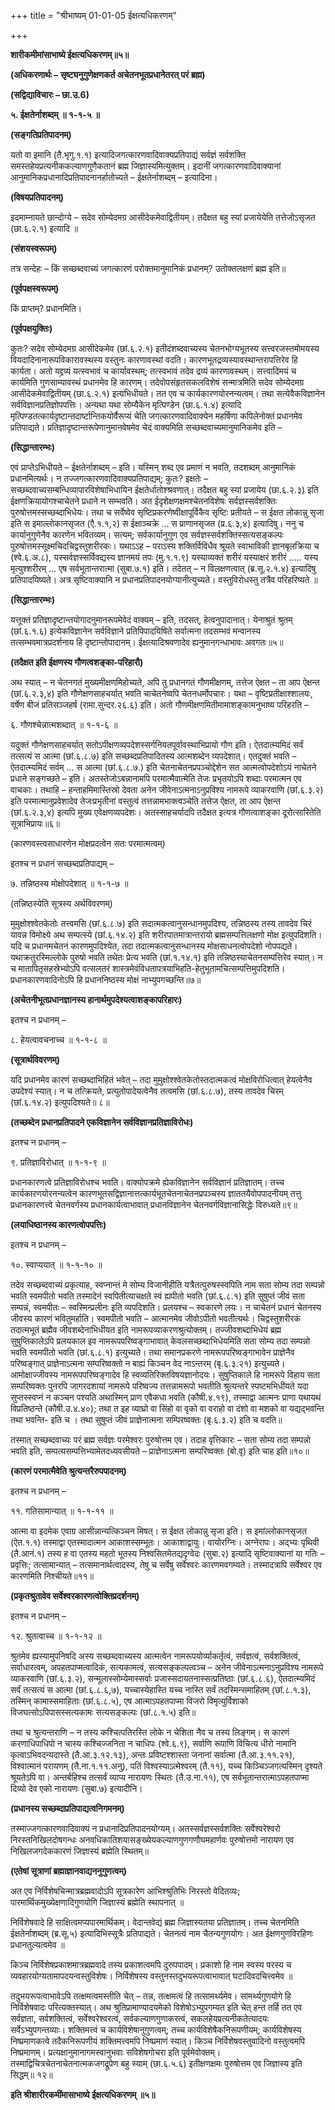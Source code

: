 +++
title = "श्रीभाष्यम् 01-01-05 ईक्षत्यधिकरणम्"

+++


**शारीकमीमांसाभाष्ये ईक्षत्यधिकरणम्॥५॥**

**(अधिकरणार्थः – सृष्ट्यनुगुणेक्षणकर्त अचेतनभूतप्रधानेतरत् परं ब्रह्म)**

**(सद्विद्याविचारः – छा.उ.6)**

**५. ईक्षतेर्नाशब्दम् ॥ १-१-५ ॥**

**(सङ्गतिप्रतिपादनम्)**

यतो वा इमानि (तै.भृगु.१.१) इत्यादिजगत्कारणवादिवाक्यप्रतिपाद्यं सर्वज्ञं सर्वशक्ति समस्तहेयप्रत्यनीककल्याणगुणैकतानं ब्रह्म जिज्ञास्यमित्युक्तम्। इदानीं जगत्कारणवादिवाक्यानां आनुमानिकप्रधानादिप्रतिपादनानर्हातोच्यते – ईक्षतेर्नाशब्दम् – इत्यादिना।

**(विषयप्रतिपादनम्)**

इदमाम्नायते छान्दोग्ये – सदेव सोम्येदमग्र आसीदेकमेवाद्वितीयम्। तदैक्षत बहु स्यां प्रजायेयेति तत्तेजोऽसृजत (छा.६.२.१) इत्यादि ॥

**(संशयस्वरूपम्)**

तत्र सन्देहः – किं सच्छब्दवाच्यं जगत्कारणं परोक्तमानुमानिकं प्रधानम्? उतोक्तलक्षणं ब्रह्म इति॥

**(पूर्वपक्षस्वरूपम्)**

किं प्राप्तम्? प्रधानमिति।

**(पूर्वपक्षयुक्तिः)**

कुतः? सदेव सोम्येदमग्र आसीदेकमेव (छां.६.२.१) इतीदंशब्दवाच्यस्य चेतनभोग्यभूतस्य सत्त्वरजस्तमोमयस्य वियदादिनानारूपविकारावस्थस्य वस्तुनः कारणावस्थां वदति। कारणभूतद्रव्यस्यावस्थान्तरापत्तिरेव हि कार्यता। अतो यद्द्रव्यं यत्स्वभावं च कार्यावस्थम्; तत्स्वभावं तदेव द्रव्यं कारणावस्थम्। सत्त्वादिमयं च कार्यमिति गुणसाम्यावस्थं प्रधानमेव हि कारणम्। तदेवोपसंहृतसकलविशेषं सन्मात्रमिति सदेव सोम्येदमग्र आसीदेकमेवाद्वितीयम् (छा.६.२.१) इत्यभिधीयते। तत एव च कार्यकारणयोरनन्यत्वम्। तथा सत्येवैकविज्ञानेन सर्वविज्ञानप्रतिज्ञोपपत्तिः। अन्यथा यथा सोम्यैकेन मृत्पिण्डेन (छा.६.१.४) इत्यादि मृत्पिण्डतत्कार्यदृष्टान्तदार्ष्टान्तिकयोर्वैरूप्यं चेति जगत्कारणवादिवाक्येन महर्षिणा कपिलेनोक्तं प्रधानमेव प्रतिपाद्यते। प्रतिज्ञादृष्टान्तरूपेणानुमानवेषमेव चेदं वाक्यमिति सच्छब्दवाच्यमानुमानिकमेव इति –

**(सिद्धान्तारम्भः)**

एवं प्राप्तेऽभिधीयते – ईक्षतेर्नाशब्दम् – इति। यस्मिन् शब्द एव प्रमाणं न भवति, तदशब्दम् आनुमानिकं प्रधानमित्यर्थः। न तज्जगत्कारणवादिवाक्यप्रतिपाद्यम्; कुतः? इक्षतेः – सच्छब्दवाच्यसम्बन्धिव्यापारविशेषाभिधायिन ईक्षतेर्धातोश्श्रवणात्। तदैक्षत बहु स्यां प्रजायेय (छा.६.२.३) इति ईक्षणक्रियायोगश्चाचेतने प्रधाने न सम्भवति। अत ईदृशेक्षणक्षमश्चेतनविशेषः सर्वज्ञस्सर्वशक्तिः पुरुषोत्तमस्सच्छब्दाभिधेयः। तथा च सर्वेष्वेव सृष्टिप्रकरणेष्वीक्षापूर्विकैव सृष्टिः प्रतीयते – स ईक्षत लोकान्नु सृजा इति स इमाल्लोकानसृजत (एै.१.१,२) स ईक्षाञ्चक्रे … स प्राणानसृजत (प्र.६.३,४) इत्यादिषु। ननु च कार्यानुगुणेनैव कारणेन भवितव्यम्। सत्यम्; सर्वकार्यानुगुण एव सर्वज्ञस्सर्वशक्तिस्सत्यसङ्कल्पः पुरुषोत्तमस्सूक्ष्मचिदचिद्वस्तुशरीरकः। यथाऽऽह – पराऽस्य शक्तिर्विविधैव श्रूयते स्वाभाविकी ज्ञानबृलक्रिया च (श्वे.६.अ.८), यस्सर्वज्ञस्सर्विवद्यस्य ज्ञानमयं तपः (मु.१.१.९) यस्याव्यक्तं शरीरं यस्याक्षरं शरीरं ….. यस्य मृत्युश्शरीरम् … एष सर्वभूतान्तरात्मा (सुबा.७.१) इति। तदेतत् – न विलक्षणत्वात् (ब्र.सू.२.१.४) इत्यादिषु प्रतिपादयिष्यते। अत्र सृष्टिवाक्यानि न प्रधानप्रतिपादनयोग्यानीत्युच्यते। वस्तुविरोधस्तु तत्रैव परिहरिष्यते ॥

**(सिद्धान्तारम्भः)**

यत्तूक्तं प्रतिज्ञादृष्टान्तयोगादनुमानरूपमेवेदं वाक्यम् – इति, तदसत्, हेत्वनुपादानात्। येनाश्रुतं श्रुतम् (छां.६.१.६) इत्येकविज्ञानेन सर्वविज्ञाने प्रतिपिपादयिषिते सर्वात्मना तदसम्भवं मन्वानस्य तत्सम्भवमात्रप्रदर्शनाय हि दृष्टान्तोपादानम्। ईक्षत्यादिश्रवणादेव ह्यनुमानगन्धाभावः अवगतः॥५॥

**(तदैक्षत इति ईक्षणस्य गौणत्वशङ्का-परिहारौ)**

अथ स्यात् – न चेतनगतं मुख्यमीक्षणमिहोच्यते, अपि तु प्रधानगतं गौणमीक्षणम्, तत्तेज ऐक्षत – ता आप ऐक्षन्त (छां.६.२.३,४) इति गौणेक्षणसाहचर्यात् भवति चाचेतनेष्वपि चेतनधर्मोपचारः। यथा – वृष्टिप्रतीक्षाश्शालयः, वर्षेण बीजं प्रतिसञ्जहर्ष (रामा.सुन्दर.२६.६) इति। अतो गौणमीक्षणमितीमामाशङ्कामनुभाष्य परिहरति –

६. गौणश्चेन्नात्मशब्दात् ॥ १-१-६ ॥

यदुक्तं गौणेक्षणसाहचर्यात् सतोऽपीक्षणव्यपदेशस्सर्गनियतपूर्वावस्थाभिप्रायो गौण इति। ऐतदात्म्यमिदं सर्वं तत्सत्यं स आत्मा (छां.६.८.७) इति सच्छब्दप्रतिपादितस्य आत्मशब्देन व्यपदेशात्। एतदुक्तं भवति – ऐतदात्म्यमिदं सर्वम् … स आत्मा (छां.६.८.७.) इति चेतनाचेतनप्रपञ्चोद्देशेन सत आत्मत्वोपदेशोऽयं नाचेतने प्रधाने सङ्गच्छते – इति। अतस्तेजोऽबन्नानामपि परमात्मैवात्मेति तेजः प्रभृतयोऽपि शब्दाः परमात्मन एव वाचकाः। तथाहि – हन्ताहमिमास्तिस्रो देवता अनेन जीवेनाऽत्मनाऽनुप्रविश्य नामरूपे व्याकरवाणि (छां.६.३.२) इति परमात्मानुप्रवेशादेव तेजःप्रभृतीनां वस्तुत्वं तत्तन्नामभाक्त्वञ्चेति तत्तेज ऐक्षत, ता आप ऐक्षन्त (छां.६.२.३,४) इत्यपि मुख्य एवेक्षणव्यपदेशः। अतस्साहचर्यादपि तदैक्षत इत्यत्र गौणत्वाशङ्का दूरोत्सारितेति सूत्राभिप्रायः॥६॥

(कारणवस्त्वसाधारणेन मोक्षप्रदत्वेन सतः परमात्मत्वम्)

इतश्च न प्रधानं सच्छब्दप्रतिपाद्यम् –

७. तन्निष्ठस्य मोक्षोपदेशात् ॥ १-१-७ ॥

(तन्निष्ठस्येति सूत्रस्य अर्थविवरणम्)

मुमुक्षोश्श्वेतकेतोः तत्त्वमसि (छां.६.८.७) इति सदात्मकत्वानुसन्धानमुपदिश्य, तन्निष्ठस्य तस्य तावदेव चिरं यावन्न विमोक्ष्ये अथ सम्पत्स्ये (छां.६.१४.२) इति शरीरपातमात्रान्तरायो ब्रह्मसम्पत्तिलक्षणो मोक्ष इत्युपदिशति। यदि च प्रधानमचेतनं कारणमुपदिश्येत, तदा तदात्मकत्वानुसन्धानस्य मोक्षसाधनत्वोपदेशो नोपपद्यते। यथाक्रतुरस्मिल्लोके पुरुषो भवति तथेतः प्रेत्य भवति (छां.१.१४.१) इति तन्निष्ठस्याचेतनसम्पत्तिरेव स्यात्। न च मातापितृसहस्रेभ्योऽपि वत्सलतरं शास्त्रमेवंविधतापत्रयाभिहति-हेतुभूतामचित्सम्पत्तिमुपदिशति। प्रधानकारणवादिनोऽपि हि प्रधाननिष्ठस्य मोक्षं नाभ्युपगच्छन्ति॥७॥

**(अचेतनीभूतप्रधानज्ञानस्य हानार्थमुपदेश्यत्वाशङ्कापरिहारः)**

इतश्च न प्रधानम् –

८. हेयत्वावचनाच्च ॥ १-१-८ ॥

**(सूत्रार्थविवरणम्)**

यदि प्रधानमेव कारणं सच्छब्दाभिहितं भवेत् – तदा मुमुक्षोश्श्वेतकेतोस्तदात्मकत्वं मोक्षविरोधित्वात् हेयत्वेनैव उपदेश्यं स्यात्। न च तत्क्रियते, प्रत्युतोपादेयत्वेनैव तत्वमसि (छां.६.८.७), तस्य तावदेव चिरम् (छां.६.१४.२) इत्युपदिश्यते॥ ८॥

**(तच्छब्देन प्रधानप्रतिपादने एकविज्ञानेन सर्वविज्ञानप्रतिज्ञाविरोधः)**

इतश्च न प्रधानम् –

९. प्रतिज्ञाविरोधात् ॥ १-१-९ ॥

प्रधानकारणत्वे प्रतिज्ञाविरोधश्च भवति। वाक्योपक्रमे ह्येकविज्ञानेन सर्वविज्ञानं प्रतिज्ञातम्। तच्च कार्यकारणयोरनन्यत्वेन कारणभूतसद्विज्ञानात्तत्कार्यभूतचेतनाचेतनप्रपञ्चस्य ज्ञाततयैवोपपादनीयम् तत्तु प्रधानकारणत्त्वे चेतनवर्गस्य प्रधानकार्यत्वाभावात् प्रधानविज्ञानेन चेतनवर्गविज्ञानासिद्धेः विरुध्यते॥९॥

**(लयाधिष्ठानस्य कारणत्वोपपत्तिः)**

इतश्च न प्रधानम् –

१०. स्वाप्ययात् ॥ १-१-१० ॥

तदेव सच्छब्दवाच्यं प्रकृत्याह, स्वप्नान्तं मे सोम्य विजानीहीति यत्रैतत्पुरुषस्स्वपिति नाम सता सोम्य तदा सम्पन्नो भवति स्वमपीतो भवति तस्मादेनं स्वपितीत्याचक्षते स्वं ह्यपीतो भवति (छां.६.८.१) इति सुषुप्तं जीवं सता सम्पन्नं, स्वमपीतः – स्वस्मिन्प्रलीनः इति व्यपदिशति। प्रलयश्च – स्वकारणे लयः। न चाचेतनं प्रधानं चेतनस्य जीवस्य कारणं भवितुमर्हाति।
स्वमपीतो भवति – आत्मानमेव जीवोऽपीतो भवतीत्यर्थः। चिद्वस्तुशरीरकं तदात्मभूतं ब्रह्मैव जीवशब्देनाभिधीयत इति नामरूपव्याकरणश्रुत्योक्तम्। तज्जीवशब्दाभिधेयं ब्रह्म सुषुप्तिकालेऽपि प्रलयकाल इव नामरूपपरिष्वङ्गाभावात् केवलसच्छब्दाभिधेयमिति सता सोम्य तदा सम्पन्नो भवति स्वमपीतो भवति (छां.६.८.१) इत्युच्यते। तथा समानप्रकरणे नामरूपपरिष्वङ्गाभावेन प्राज्ञेनैव परिष्वङ्गात् प्राज्ञेनाऽत्मना सम्परिष्वक्तो न बाह्यं किञ्चन वेद नाऽन्तरम् (बृ.६.३.२१) इत्युच्यते। आमोक्षाज्जीवस्य नामरूपपरिष्वङ्गादेव हि स्वव्यतिरिक्तविषयज्ञानोदयः। सुषुप्तिकाले हि नामरूपे विहाय सता सम्परिष्वक्तः पुनरपि जागरदशायां नामरूपे परिष्वज्य तत्तन्नामरूपो भवतीति श्रुत्यन्तरे स्पष्टमभिधीयते यदा सुप्तस्स्वप्नं न कञ्चन पश्यति अथास्मिन् प्राण एवैकधा भवति (कौषी.४.१९), तस्माद्वा आत्मनः प्राणा यथायथं विप्रतिष्ठन्ते (कौषी.उ.४.४०); तथा त इह व्याघ्रो वा सिंहो वा वृको वा वराहो वा दंशो वा मशको वा यद्यद्भवन्ति तथा
भवन्ति- इति च । तथा सुषुप्तं जीवं प्राज्ञेनात्मना सम्पिरष्वक्तः (बृ.६.३.२) इति च वदति॥

तस्मात् सच्छब्दवाच्यः परं ब्रह्म सर्वज्ञः परमेश्वरः पुरुषोत्तम एव। तदाह वृत्तिकारः – सता सोम्य तदा सम्पन्नो भवति इति, सम्पत्यसम्पत्तिभ्यामेतदध्यवसीयते – प्राज्ञेनाऽत्मना सम्परिष्वक्तः (बो.वृ) इति चाह इति॥१०॥

**(कारणं परमात्मैवेति श्रुत्यन्तरैरुपपादनम्)**

इतश्च न प्रधानम् –

११. गतिसामान्यात् ॥ १-१-११ ॥

आत्मा वा इदमेक एवाग्र आसीन्नान्यत्किञ्चन मिषत्। स ईक्षत लोकान्नु सृजा इति। स इमांल्लोकानसृजत (ऐत.१.१) तस्माद्वा एतस्मादात्मन आकाशस्सम्भूतः। आकाशाद्वायुः। वायोरग्निः। अग्नेरापः। अद्भ्यः पृथिवी (तै.आनं.१) तस्य ह वा एतस्य महतो भूतस्य निश्वसितमेतद्यदृग्वेदः (सुबा.२) इत्यादि सृष्टिवाक्यानां या गतिः – प्रवृत्तिः; तत्सामान्यात् – तत्समानार्थत्वादस्य, तेषु च सर्वेषु सर्वेश्वरः कारणमवगम्यते। तस्मादत्रापि सर्वेश्वर एव कारणमिति निश्चीयते॥११॥

**(प्रकृतश्रुतावेव सर्वेश्वरकारणत्वोक्तिप्रदर्शनम्)**

इतश्च न प्रधानम् –

१२. श्रुतत्वाच्च ॥ १-१-१२ ॥

श्रुतमेव ह्यस्यामुपनिषदि अस्य सच्छब्दवाच्यस्य आत्मत्वेन नामरूपयोर्व्याकर्तृत्वं, सर्वज्ञत्वं, सर्वशक्तित्वं, सर्वाधारत्वम्, अपहतपाप्मत्वादिकं, सत्यकामत्वं, सत्यसङ्कल्पत्वञ्च – अनेन जीवेनाऽत्मनाऽनुप्रविश्य नामरूपे व्याकरवाणि (छां.६.३.२), सन्मूलास्सोम्येमास्सर्वाः प्रजास्सदायतनास्सत्प्रतिष्ठाः (छां.६.८.६), ऐतदात्म्यमिदं सर्वं तत्सत्यं स आत्मा (छां.६.८.६,७), यच्चास्येहास्ति यच्च नास्ति सर्वं तदस्मिन्समाहितम् (छां.८.१.३), तस्मिन् कामास्समाहिताः (छां.६.८.५), एष आत्माऽपहतपाप्मा विजरो विमृत्युर्विशाको विजघत्सोऽपिपासस्सत्यकामः सत्यसङ्कल्पः (छां.८.१.५) इति॥

तथा च श्रुत्यन्तराणि – न तस्य कश्चित्पतिरस्ति लोके न चेशिता नैव च तस्य लिङ्गम्। स कारणं करणाधिपाधिपो न चास्य कश्चिज्जनिता न चाधिपः (श्वे.६.९), सर्वाणि रूपाणि विचित्य धीरो नामानि कृत्वाऽभिवदन्यदास्ते (तै.आ.३.१२.१३),
अन्तः प्रविष्टश्शास्ता जनानां सर्वात्मा (तै.आ.३.११.२१), विश्वात्मानं परायणम् (तै.ना.१.११.अनु), पतिं विश्वस्याऽत्मेश्वरम् (तै.११), यच्च किञ्चिञ्जगत्यस्मिन् दृश्यते श्रूयतेऽपि वा। अन्तर्बहिश्च तत्सर्वं व्याप्य नारायणः स्थितः (तै.उ.ना.११), एष सर्वभूतान्तरात्माऽपहतपाप्मा दिव्यो देव एको नारायणः (सुबा.७) इत्यादीनि।

**(प्रधानस्य सच्छब्दाप्रतिपाद्यत्वनिगमनम्)**

तस्माज्जगत्कारणवादिवाक्यं न प्रधानादिप्रतिपादनयोग्यम्। अतस्सर्वज्ञस्सर्वशक्तिः सर्वेश्वरेश्वरो निरस्तनिखिलदोषगन्धः अनवधिकातिशयासङ्ख्येयकल्याणगुणगणौघमहार्णवः पुरुषोत्तमो नारायण एव निखिलजगदेककारणं जिज्ञास्यं ब्रह्मेति स्थितम्॥

**(एतेषां सूत्राणां ब्रह्माज्ञानवाद्यननुगुणत्वम्)**

अत एव निर्विशेषचिन्मात्रब्रह्मवादोऽपि सूत्रकारेण आभिश्श्रुतिभिः निरस्तो वेदितव्यः; पारमार्थिकमुख्येक्षणादिगुणयोगि जिज्ञास्यं ब्रह्मेति स्थापनात् ॥

निर्विशेषवादे हि साक्षित्वमप्यपारमार्थिकम्। वेदान्तवेद्यं ब्रह्म जिज्ञास्यतया प्रतिज्ञातम्। तच्च चेतनमिति ईक्षतेर्नाशब्दम् (ब्र.सू.५) इत्यादिभिस्सूत्रैः प्रतिपाद्यते। चेतनत्वं नाम चैतन्यगुणयोगः। अत ईक्षणगुणविरहिणः प्रधानतुल्यत्वमेव ॥

 किञ्च निर्विशेषप्रकाशमात्रब्रह्मवादे तस्य प्रकाशत्वमपि दुरुपपादम्। प्रकाशो हि नाम स्वस्य परस्य च व्यवहारयोग्यतामापदयन्वस्तुविशेषः। निर्विशेषस्य वस्तुनस्तदुभयरूपत्वाभावात् घटादिवदचित्त्वमेव ॥

तदुभयरूपत्वाभावेऽपि तत्क्षमत्वमस्तीति चेत् – तन्न, तत्क्षमत्वं हि तत्सामर्थ्यमेव। सामर्थ्यगुणयोगे हि निर्विशेषवादः परित्यक्तस्यात्। अथ श्रुतिप्रामाण्यादयमेको विशेषोऽभ्युपगम्यत इति चेत् हन्त तर्हि तत एव सर्वज्ञता, सर्वशक्तित्वं, सर्वेश्वरेश्वरत्वं, सर्वकल्याणगुणाकरत्वं, सकलहेयप्रत्यनीकतेत्यादयः सर्वेऽभ्युपगन्तव्याः। शक्तिमत्त्वं च कार्यविशेषानुगुणत्वम्; तच्च कार्यविशेषैकनिरूपणीयम्; कार्यविशेषस्य निष्प्रमाणकत्वे तदैकनिरूपणीयं शक्तिमत्त्वमपि निष्प्रमाणं स्यात्। किञ्च निर्विशेषवस्तुवादिनो वस्तुत्वमपि निष्प्रमाणम्। प्रत्यक्षानुमानागमस्वानुभवाः सविशेषगोचरा इति पूर्वमेवोक्तम्। तस्माद्विचित्रचेतनाचेतनात्मकजगद्रूपेण बहु स्याम् (छा.६.५.६) इतीक्षणक्षमः पुरुषोत्तम एव जिज्ञास्य इति सिद्धम्॥ १२॥

**इति श्रीशारीरकमींमासाभाष्ये ईक्षत्यधिकरणम् ॥५॥**


